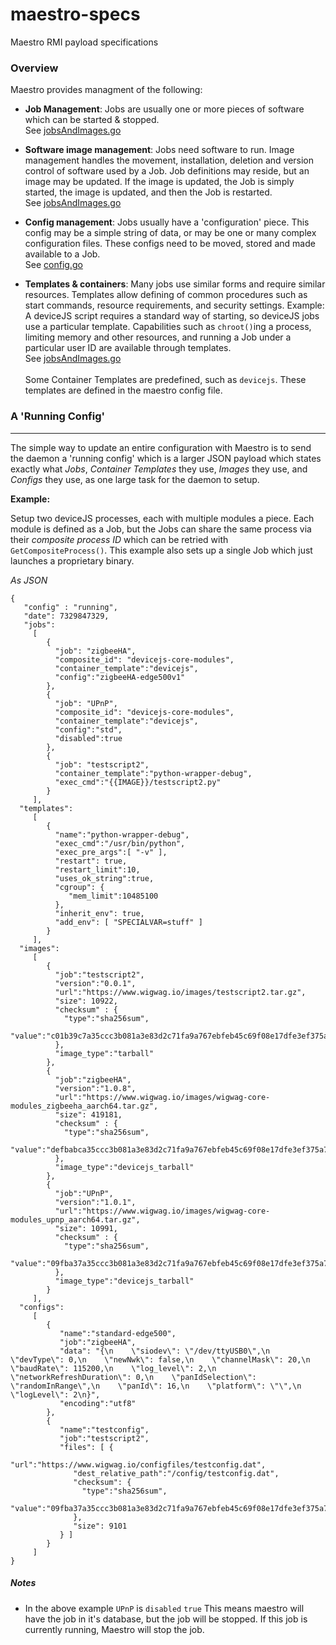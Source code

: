 # maestro-specs
Maestro RMI payload specifications

### Overview

Maestro provides managment of the following:
* **Job Management**: Jobs are usually one or more pieces of software which can be started & stopped. <br>See [jobsAndImages.go](https://github.com/WigWagCo/maestroSpecs/blob/master/jobsAndImages.go#L329)

* **Software image management**: Jobs need software to run. Image management handles the movement, installation, deletion and version control of software used by a Job. Job definitions may reside, but an image may be updated. If the image is updated, the Job is simply started, the image is updated, and then the Job is restarted. <br>See [jobsAndImages.go](https://github.com/WigWagCo/maestroSpecs/blob/master/jobsAndImages.go#L299)

* **Config management**: Jobs usually have a 'configuration' piece. This config may be a simple string of data, or may be one or many complex configuration files. These configs need to be moved, stored and made available to a Job. <br>See [config.go](https://github.com/WigWagCo/maestroSpecs/blob/master/configs.go#L10)

* **Templates & containers**: Many jobs use similar forms and require similar resources. Templates allow defining of common procedures such as start commands, resource requirements, and security settings. Example: A deviceJS script requires a standard way of starting, so deviceJS jobs use a particular template.  Capabilities such as `chroot()`ing a process, limiting memory and other resources, and running a Job under a particular user ID are available through templates.<br>See [jobsAndImages.go](https://github.com/WigWagCo/maestroSpecs/blob/master/jobsAndImages.go#L256)<br><br>
Some Container Templates are predefined, such as `devicejs`. These templates are defined in the maestro config file.


### A 'Running Config'
---

The simple way to update an entire configuration with Maestro is to send the daemon a 'running config' which is a larger JSON payload which states exactly what *Jobs*, *Container Templates* they use, *Images* they use, and *Configs* they use, as one large task for the daemon to setup.

**Example:**

Setup two deviceJS processes, each with multiple modules a piece. Each module is defined as a Job, but the Jobs can share the same process via their *composite process ID* which can be retried with `GetCompositeProcess()`. This example also sets up a single Job which just launches a proprietary binary.

*As JSON*

```
{
   "config" : "running",
   "date": 7329847329,
   "jobs":
     [
        {
          "job": "zigbeeHA",
          "composite_id": "devicejs-core-modules",
          "container_template":"devicejs",
          "config":"zigbeeHA-edge500v1"
        },
        {
          "job": "UPnP",
          "composite_id": "devicejs-core-modules",
          "container_template":"devicejs",
          "config":"std",
          "disabled":true
        },
        {
          "job": "testscript2",
          "container_template":"python-wrapper-debug",
          "exec_cmd":"{{IMAGE}}/testscript2.py"
        }        
     ],
  "templates":
     [
        {
          "name":"python-wrapper-debug",
          "exec_cmd":"/usr/bin/python",
          "exec_pre_args":[ "-v" ],
          "restart": true,
          "restart_limit":10,
          "uses_ok_string":true,
          "cgroup": {
             "mem_limit":10485100
          },
          "inherit_env": true,
          "add_env": [ "SPECIALVAR=stuff" ]
        }
     ],
  "images": 
     [
        {
          "job":"testscript2",
          "version":"0.0.1",
          "url":"https://www.wigwag.io/images/testscript2.tar.gz",
          "size": 10922,
          "checksum" : {
            "type":"sha256sum",
            "value":"c01b39c7a35ccc3b081a3e83d2c71fa9a767ebfeb45c69f08e17dfe3ef375a7b"
          },
          "image_type":"tarball"
        },
        {
          "job":"zigbeeHA",
          "version":"1.0.8",
          "url":"https://www.wigwag.io/images/wigwag-core-modules_zigbeeha_aarch64.tar.gz",
          "size": 419181,
          "checksum" : {
            "type":"sha256sum",
            "value":"defbabca35ccc3b081a3e83d2c71fa9a767ebfeb45c69f08e17dfe3ef375a7b"
          },
          "image_type":"devicejs_tarball"
        },
        {
          "job":"UPnP",
          "version":"1.0.1",
          "url":"https://www.wigwag.io/images/wigwag-core-modules_upnp_aarch64.tar.gz",
          "size": 10991,
          "checksum" : {
            "type":"sha256sum",
            "value":"09fba37a35ccc3b081a3e83d2c71fa9a767ebfeb45c69f08e17dfe3ef375a7b"
          },
          "image_type":"devicejs_tarball"
        }
     ],
  "configs":
     [
        {
           "name":"standard-edge500",
           "job":"zigbeeHA",
           "data": "{\n    \"siodev\": \"/dev/ttyUSB0\",\n    \"devType\": 0,\n    \"newNwk\": false,\n    \"channelMask\": 20,\n    \"baudRate\": 115200,\n    \"log_level\": 2,\n    \"networkRefreshDuration\": 0,\n    \"panIdSelection\": \"randomInRange\",\n    \"panId\": 16,\n    \"platform\": \"\",\n    \"logLevel\": 2\n}",
           "encoding":"utf8"
        },
        {
           "name":"testconfig",
           "job":"testscript2",
           "files": [ {
              "url":"https://www.wigwag.io/configfiles/testconfig.dat",
              "dest_relative_path":"/config/testconfig.dat",
              "checksum": {
                "type":"sha256sum",
                "value":"09fba37a35ccc3b081a3e83d2c71fa9a767ebfeb45c69f08e17dfe3ef375a7b"
              },
              "size": 9101
           } ]
        }        
     ]
}
```

##### Notes

- In the above example `UPnP` is `disabled` `true` This means maestro will have the job in it's database, but the job will be stopped. If this job is currently running, Maestro will stop the job.


